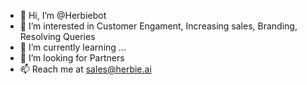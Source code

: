 - 👋 Hi, I’m @Herbiebot
- 👀 I’m interested in Customer Engament, Increasing sales, Branding, Resolving Queries
- 🌱 I’m currently learning ...
- 💞️ I’m looking for Partners
- 📫 Reach me at sales@herbie.ai

<!---
Herbiebot/Herbiebot is a ✨ special ✨ repository because its `README.md` (this file) appears on your GitHub profile.

--->
